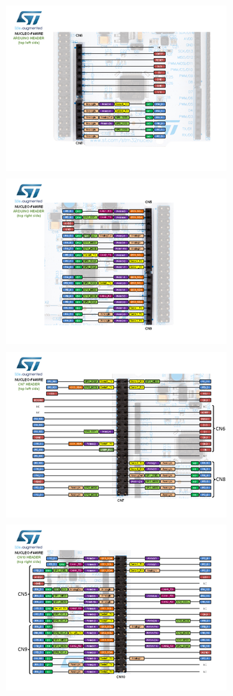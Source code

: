 
<p align="center">
<img src="F446RE/nucleo_f446re_arduino_left_2016_7_22.png">
</p>

<p align="center">
<img src="F446RE/nucleo_f446re_arduino_right_2016_7_22.png">
</p>

<p align="center">
<img src="F446RE/nucleo_f446re_morpho_left_2016_7_22.png">
</p>

<p align="center">
<img src="F446RE/nucleo_f446re_morpho_right_2016_7_22.png">
</p>
